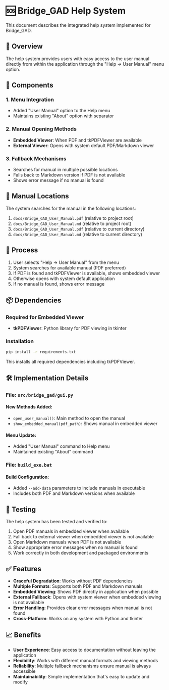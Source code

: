 # 🆘 Bridge_GAD Help System

This document describes the integrated help system implemented for Bridge_GAD.

## 🎯 Overview

The help system provides users with easy access to the user manual directly from within the application through the "Help → User Manual" menu option.

## 🧩 Components

### 1. Menu Integration
- Added "User Manual" option to the Help menu
- Maintains existing "About" option with separator

### 2. Manual Opening Methods
- **Embedded Viewer**: When PDF and tkPDFViewer are available
- **External Viewer**: Opens with system default PDF/Markdown viewer

### 3. Fallback Mechanisms
- Searches for manual in multiple possible locations
- Falls back to Markdown version if PDF is not available
- Shows error message if no manual is found

## 📁 Manual Locations

The system searches for the manual in the following locations:
1. `docs/Bridge_GAD_User_Manual.pdf` (relative to project root)
2. `docs/Bridge_GAD_User_Manual.md` (relative to project root)
3. `docs/Bridge_GAD_User_Manual.pdf` (relative to current directory)
4. `docs/Bridge_GAD_User_Manual.md` (relative to current directory)

## 🔄 Process

1. User selects "Help → User Manual" from the menu
2. System searches for available manual (PDF preferred)
3. If PDF is found and tkPDFViewer is available, shows embedded viewer
4. Otherwise opens with system default application
5. If no manual is found, shows error message

## 📦 Dependencies

### Required for Embedded Viewer
- **tkPDFViewer**: Python library for PDF viewing in tkinter

### Installation
```bash
pip install -r requirements.txt
```

This installs all required dependencies including tkPDFViewer.

## 🛠️ Implementation Details

### File: `src/bridge_gad/gui.py`

#### New Methods Added:
- `open_user_manual()`: Main method to open the manual
- `show_embedded_manual(pdf_path)`: Shows manual in embedded viewer

#### Menu Update:
- Added "User Manual" command to Help menu
- Maintained existing "About" command

### File: `build_exe.bat`

#### Build Configuration:
- Added `--add-data` parameters to include manuals in executable
- Includes both PDF and Markdown versions when available

## 🧪 Testing

The help system has been tested and verified to:

1. Open PDF manuals in embedded viewer when available
2. Fall back to external viewer when embedded viewer is not available
3. Open Markdown manuals when PDF is not available
4. Show appropriate error messages when no manual is found
5. Work correctly in both development and packaged environments

## ✅ Features

- **Graceful Degradation**: Works without PDF dependencies
- **Multiple Formats**: Supports both PDF and Markdown manuals
- **Embedded Viewing**: Shows PDF directly in application when possible
- **External Fallback**: Opens with system viewer when embedded viewing is not available
- **Error Handling**: Provides clear error messages when manual is not found
- **Cross-Platform**: Works on any system with Python and tkinter

## 📈 Benefits

- **User Experience**: Easy access to documentation without leaving the application
- **Flexibility**: Works with different manual formats and viewing methods
- **Reliability**: Multiple fallback mechanisms ensure manual is always accessible
- **Maintainability**: Simple implementation that's easy to update and modify